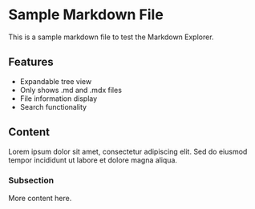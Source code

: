 # Sample Markdown File

This is a sample markdown file to test the Markdown Explorer.

## Features

- Expandable tree view
- Only shows .md and .mdx files
- File information display
- Search functionality

## Content

Lorem ipsum dolor sit amet, consectetur adipiscing elit. Sed do eiusmod tempor incididunt ut labore et dolore magna aliqua.

### Subsection

More content here.
